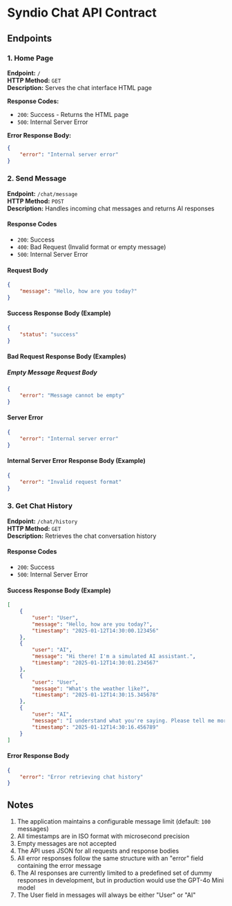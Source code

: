 # Syndio Chat API Contract

## Endpoints

### 1. Home Page
**Endpoint:** `/`  
**HTTP Method:** `GET`  
**Description:** Serves the chat interface HTML page

**Response Codes:**
- `200`: Success - Returns the HTML page
- `500`: Internal Server Error

**Error Response Body:**
```json
{
    "error": "Internal server error"
}
```

### 2. Send Message
**Endpoint:** `/chat/message`  
**HTTP Method:** `POST`  
**Description:** Handles incoming chat messages and returns AI responses

#### Response Codes
- `200`: Success
- `400`: Bad Request (Invalid format or empty message)
- `500`: Internal Server Error

#### Request Body
```json
{
    "message": "Hello, how are you today?"
}
```

#### Success Response Body (Example)
```json
{
    "status": "success"
}
```

#### Bad Request Response Body (Examples)
##### Empty Message Request Body
```json
{
    "error": "Message cannot be empty"
}
```

#### Server Error
```json
{
    "error": "Internal server error"
}
```

#### Internal Server Error Response Body (Example)
```json
{
    "error": "Invalid request format"
}
```

### 3. Get Chat History
**Endpoint:** `/chat/history`  
**HTTP Method:** `GET`  
**Description:** Retrieves the chat conversation history

#### Response Codes
- `200`: Success
- `500`: Internal Server Error

#### Success Response Body (Example)
```json
[
    {
        "user": "User",
        "message": "Hello, how are you today?",
        "timestamp": "2025-01-12T14:30:00.123456"
    },
    {
        "user": "AI",
        "message": "Hi there! I'm a simulated AI assistant.",
        "timestamp": "2025-01-12T14:30:01.234567"
    },
    {
        "user": "User",
        "message": "What's the weather like?",
        "timestamp": "2025-01-12T14:30:15.345678"
    },
    {
        "user": "AI",
        "message": "I understand what you're saying. Please tell me more!",
        "timestamp": "2025-01-12T14:30:16.456789"
    }
]
```

#### Error Response Body
```json
{
    "error": "Error retrieving chat history"
}
```

## Notes
1. The application maintains a configurable message limit (default: `100` messages)
2. All timestamps are in ISO format with microsecond precision
3. Empty messages are not accepted
4. The API uses JSON for all requests and response bodies
5. All error responses follow the same structure with an "error" field containing the error message
6. The AI responses are currently limited to a predefined set of dummy responses in development, but in production would use the GPT-4o Mini model
7. The User field in messages will always be either "User" or "AI"
